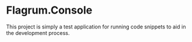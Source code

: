 ﻿# Flagrum.Console

This project is simply a test application for running code snippets to aid in the development process.